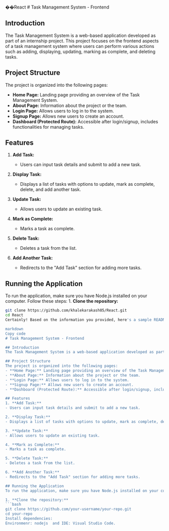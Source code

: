 ��R e a c t 
 
 # Task Management System - Frontend

## Introduction
The Task Management System is a web-based application developed as part of an internship project. This project focuses on the frontend aspects of a task management system where users can perform various actions such as adding, displaying, updating, marking as complete, and deleting tasks.

## Project Structure
The project is organized into the following pages:
- **Home Page:** Landing page providing an overview of the Task Management System.
- **About Page:** Information about the project or the team.
- **Login Page:** Allows users to log in to the system.
- **Signup Page:** Allows new users to create an account.
- **Dashboard (Protected Route):** Accessible after login/signup, includes functionalities for managing tasks.

## Features
1. **Add Task:**
   - Users can input task details and submit to add a new task.

2. **Display Task:**
   - Displays a list of tasks with options to update, mark as complete, delete, and add another task.

3. **Update Task:**
   - Allows users to update an existing task.

4. **Mark as Complete:**
   - Marks a task as complete.

5. **Delete Task:**
   - Deletes a task from the list.

6. **Add Another Task:**
   - Redirects to the "Add Task" section for adding more tasks.

## Running the Application
To run the application, make sure you have Node.js installed on your computer. Follow these steps:
                                                                                                                                                                                                           1. **Clone the repository:**
   ```bash
   git clone https://github.com/khalekarakash05/React.git
   cd React                                                                                                                                                                                                     
Certainly! Based on the information you provided, here's a sample README file for your Task Management System project. Adjust it according to your specific project details:

markdown
Copy code
# Task Management System - Frontend

## Introduction
The Task Management System is a web-based application developed as part of an internship project. This project focuses on the frontend aspects of a task management system where users can perform various actions such as adding, displaying, updating, marking as complete, and deleting tasks.

## Project Structure
The project is organized into the following pages:
- **Home Page:** Landing page providing an overview of the Task Management System.
- **About Page:** Information about the project or the team.
- **Login Page:** Allows users to log in to the system.
- **Signup Page:** Allows new users to create an account.
- **Dashboard (Protected Route):** Accessible after login/signup, includes functionalities for managing tasks.

## Features
1. **Add Task:**
   - Users can input task details and submit to add a new task.

2. **Display Task:**
   - Displays a list of tasks with options to update, mark as complete, delete, and add another task.

3. **Update Task:**
   - Allows users to update an existing task.

4. **Mark as Complete:**
   - Marks a task as complete.

5. **Delete Task:**
   - Deletes a task from the list.

6. **Add Another Task:**
   - Redirects to the "Add Task" section for adding more tasks.

## Running the Application
To run the application, make sure you have Node.js installed on your computer. Follow these steps:

1. **Clone the repository:**
   ```bash
   git clone https://github.com/your-username/your-repo.git
   cd your-repo                                                                                                                                                                                                                    
Install dependencies:                                                                                                                                                                   npm install                                                                                                                                                                                                                                                                                  Start the development server:                                                                                                                                                               npm run start
Environmenr: nodejs  and IDE: Visual Studio Code.
